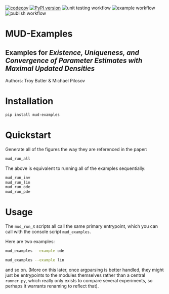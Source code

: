 [![codecov](https://codecov.io/gh/mathematicalmichael/mud-examples/branch/main/graph/badge.svg?token=JQZao81BSp)](https://codecov.io/gh/mathematicalmichael/mud-examples)
[![PyPI version](https://badge.fury.io/py/mud-examples.svg)](https://badge.fury.io/py/mud-examples)
![unit testing workflow](https://github.com/mathematicalmichael/mud-examples/actions/workflows/main.yml/badge.svg)
![example workflow](https://github.com/mathematicalmichael/mud-examples/actions/workflows/examples.yml/badge.svg)
![publish workflow](https://github.com/mathematicalmichael/mud-examples/actions/workflows/publish.yml/badge.svg)

# MUD-Examples
## Examples for _Existence, Uniqueness, and Convergence of Parameter Estimates with Maximal Updated Densities_

Authors: Troy Butler & Michael Pilosov

# Installation

```sh
pip install mud-examples
```

# Quickstart

Generate all of the figures the way they are referenced in the paper:
```sh
mud_run_all
```
The above is equivalent to running all of the examples sequentially:

```sh
mud_run_inv
mud_run_lin
mud_run_ode
mud_run_pde
```

# Usage

The `mud_run_X` scripts all call the same primary entrypoint, which you can call with the console script `mud_examples`.

Here are two examples:
```sh
mud_examples --example ode
```

```sh
mud_examples --example lin
```

and so on. (More on this later, once argparsing is better handled, they might just be entrypoints to the modules themselves rather than a central `runner.py`, which really only exists to compare several experiments, so perhaps it warrants renaming to reflect that).
